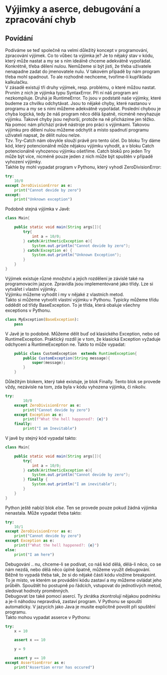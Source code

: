Výjimky a aserce, debugování a zpracování chyb
===

Povídání
---

Podíváme se teď společně na velmi důležitý koncept v programování, zpracování výjimek. Co to vůbec ta výjimka je? Je to nějaký stav v kódu, který může nastat a my se s ním ideálně chceme adekvátně vypořádat. Konkrétně, třeba dělení nulou. Nemůžeme si být jisti, že třeba uživatele nenapadne zadat do jmenovatele nulu. V takovém případě by nám program třeba mohl spadnout. To ale rozhodně nechceme, tvoříme-li kupříkladu kalkulačku.                  
V zásadě existují tři druhy výjimek, resp. problému, o které můžou nastat. Prvním z nich je výjimka typu SyntaxError. Při ní náš program ani nezkompiluje. Druhá je RuntimeError. To jsou v podstatě naše výjimky, které budeme za chvilku odchytávat. Jsou to nějaké chyby, které nastanou v programu a my se s nimi můžeme adekvátně vypořádat. Poslední chybou je chyba logická, tedy že náš program něco dělá špatně, nicméně nevyhazuje výjimku. Takové chyby jsou nejhorší, protože na ně přicházíme jen těžko.           
Na pomoc nám přichází právě nástroje pro práci s výjimkami. Takovou výjimku pro dělení nulou můžeme odchytit a místo spadnutí programu uživateli napsat, že dělit nulou nelze.              
Tzv. Try-Catch nám obvykle slouží právě pro tento účel. Do bloku Try dáme kód, který potencionálně může nějakou výjimku vyhodit, a v bloku Catch potencionálně vyhozenou výjimku ošetříme. Catch bloků pro jeden Try může být více, nicméně pouze jeden z nich může být spuštěn v případě vyhození výjimky.             
Takhle by mohl vypadat program v Pythonu, který vyhodí ZeroDivisionError:

```Python
try:
    10/0
except ZeroDivisionError as e:
    print("Cannot devide by zero")
except:
    print("Unknown exception")
```

Podobně stejná výjimka v Javě:

```Java
class Main{

    public static void main(String args[]){
        try{
            int a = 10/0;
        } catch(ArithmeticException e){
            System.out.println("Cannot devide by zero");
        } catch(Exception e) {
            System.out.println("Unknown Exception");
        }
    }
}
```

Výjimek existuje různé množství a jejich rozdělení je závislé také na programovacím jazyce. Zpravidla jsou implementované jako třídy. Lze si vytvářet i vlastní výjimky.                
Výjimku můžeme vyhodit i my v nějaké z vlastních metod.             
Takto si můžeme vytvořit vlastní výjimku v Pythonu. Typicky můžeme třídu oddědit od třídy BaseException. To je třída, která obaluje všechny exceptions v Pythonu.

```Python
class MyException(BaseException):
    pass
```

V Javě je to podobné. Můžeme dělit buď od klasického Exception, nebo od RuntimeException. Praktický rozdíl je v tom, že klasická Exception vyžaduje odchycení a RuntimeException ne. Takto to může vypadat:

```Java
    public class CustomException  extends RuntimeException{
        public CustomException(String message){
            super(message);
        }
    }
```

Důležitým blokem, který také existuje, je blok Finally. Tento blok se provede vždy, nezávisle na tom, zda byla v kódu vyhozena výjimka, či nikoliv.             

```Python
try:
        10/0
    except ZeroDivisionError as e:
        print("Cannot devide by zero")
    except Exception as e:
        print(f"What the hell happened?: {e}")
    finally:
        print("I am Inevitable")
```

V javě by stejný kód vypadal takto:

```Java
class Main{

    public static void main(String args[]){
        try{
            int a = 10/0;
        } catch(ArithmeticException e){
            System.out.println("Cannot devide by zero");
        } finally {
            System.out.println("I am inevitable");
        }
    }
}
```

Python ještě nabízí blok *else*. Ten se provede pouze pokud žádná výjimka nenastala. Může vypadat třeba takto:

```Python
try:
    10/1
except ZeroDivisionError as e:
    print("Cannot devide by zero")
except Exception as e:
    print(f"What the hell happened?: {e}")
else:
    print("I am here")
```

Debugování .. nu, chceme-li se podívat, co náš kód dělá, dělá-li něco, co se nám nezdá, nebo dělá něco úplně špatně, můžeme využít debugování. Běžně to vypadá třeba tak, že si do nějaké části kódu vložíme breakpoint. To je místo, ve kterém se provádění kódu zastaví a my můžeme ovládat jeho průběh. Spouštět ho postupně po řádcích, vstupovat do jednotlivých metod, sledovat hodnoty proměnných.           
Debugovat lze také pomocí asercí. Ty zkrátka zkontrolují nějakou podmínku a je-li náhodou nepravdivá, zastaví program. V Pythonu se spouští automaticky. V jazycích jako Java je musíte explicitně povolit při spuštění programu.           
Takto mohou vypadat asserce v Pythonu:

```Python
try:    
    x = 10

    assert x == 10

    y = 9

    assert y == 10
except AssertionError as e:
    print("Assertion error has occured")
```